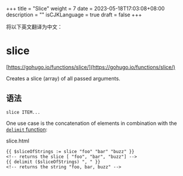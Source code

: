 +++
title = "Slice"
weight = 7
date = 2023-05-18T17:03:08+08:00
description = ""
isCJKLanguage = true
draft = false
+++

将以下英文翻译为中文：
# slice

[https://gohugo.io/functions/slice/](https://gohugo.io/functions/slice/)

Creates a slice (array) of all passed arguments.

## 语法

```
slice ITEM...
```

One use case is the concatenation of elements in combination with the [`delimit` function](https://gohugo.io/functions/delimit/):

slice.html



```go-html-template
{{ $sliceOfStrings := slice "foo" "bar" "buzz" }}
<!-- returns the slice [ "foo", "bar", "buzz"] -->
{{ delimit ($sliceOfStrings) ", " }}
<!-- returns the string "foo, bar, buzz" -->
```
